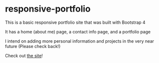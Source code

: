 # responsive-portfolio

This is a basic responsive portfolio site that was built with Bootstrap 4

It has a home (about me) page, a contact info page, and a portfolio page

I intend on adding more personal information and projects in the very near future (Please check back!)

Check out [the site](https://nicholasrokosz.github.io/responsive-portfolio/)!